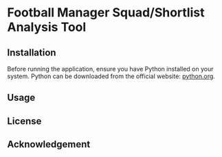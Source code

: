 # Football Manager Squad/Shortlist Analysis Tool

## Installation

Before running the application, ensure you have Python installed on your system. Python can be downloaded from the official website: [python.org](https://www.python.org/downloads/).

## Usage

## License

## Acknowledgement
